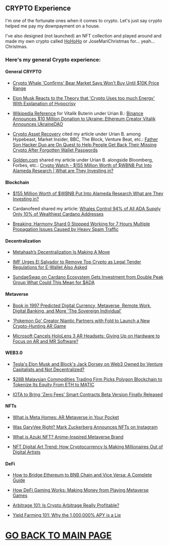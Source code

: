 ## CRYPTO Experience

I'm one of the fortunate ones when it comes to crypto. Let's just say crypto helped me pay my downpayment on a house.

I've also designed (not launched) an NFT collection and played around and made my own crypto called [HoHoHo](https://bscscan.com/token/0x15298CC571979A3705A16ec008d0Ca1CC4BB1351) or JoseMariChristmas for... yeah... Christmas.

### Here's my general Crypto experience:

#### General CRYPTO

- [Crypto Whale 'Confirms' Bear Market Says Won't Buy Until $10K Price Range](https://www.techtimes.com/articles/265731/20210922/crypto-whale-confirms-bear-market-says-wont-buy-until-10k-price-range.htm)

- [Elon Musk Reacts to the Theory that 'Crypto Uses too much Energy' With Explanation of Hypocrisy](https://www.techtimes.com/articles/259727/20210430/elon-musk-reacts-to-theory-that-crypto-uses-too-much-energy-with-explanation-of-hypocrisy.htm)

- [Wikipedia Reference](https://en.wikipedia.org/wiki/Vitalik_Buterin) for Vitalik Buterin under Urian B.: [Binance Announces $10 Million Donation to Ukraine: Ethereum Creator Vitalik Announces UkraineDAO]((https://www.techtimes.com/articles/272352/20220227/breaking-binance-announces-10-million-donation-ukraine-ethereum-creator-vitalik.htm))

- [Crypto Asset Recovery](https://cryptoassetrecovery.com/press) cited my article under Urian B. among Hypebeast, Market Insider, BBC, The Block, Venture Beat, etc.: [Father Son Hacker Duo are On Quest to Help People Get Back Their Missing Crypto After Forgotten Wallet Passwords](https://www.techtimes.com/articles/265583/20210919/father-son-hacker-duo-are-on-quest-to-help-people-get-back-their-missing-crypto-after-forgotten-wallet-passwords.htm)

- [Golden.com](https://golden.com/wiki/Alameda_Research-9944XGD) shared my article under Urian B. alongside Bloomberg, Forbes, etc.: [Crypto Watch - $155 Million Worth of $WBNB Put Into Alameda Research | What are They Investing in?](https://www.techtimes.com/articles/265046/20210906/crypto-watch-155-million-worth-of-wbnb-put-into-alameda-research-what-are-they-investing-in.htm) 


#### Blockchain

- [$155 Million Worth of $WBNB Put Into Alameda Research What are They Investing in?](https://www.techtimes.com/articles/265046/20210906/crypto-watch-155-million-worth-of-wbnb-put-into-alameda-research-what-are-they-investing-in.htm)

- Cardanofeed shared my article: [Whales Control 94% of All ADA Supply Only 10% of Wealthiest Cardano Addresses](https://cardanofeed.com/whales-control-94-of-all-ada-supply-only-10-of-wealthiest-cardano-addresses-27631.html)

- [Breaking: Harmony Shard 0 Stopped Working for 7 Hours Multiple Propagation Issues Caused by Heavy Spam Traffic](https://www.techtimes.com/articles/270569/20220114/breaking-harmony-shard-0-stopped-working-7-hours-multiple-propagation.htm)


#### Decentralization

- [Metahash’s Decentralization Is Making A Move](https://www.techvisibility.com/2021/04/30/metahashs-decentralization-is-making-a-move/)

- [IMF Urges El Salvador to Remove Top Crypto as Legal Tender Regulations for E-Wallet Also Asked](https://www.techtimes.com/articles/271020/20220125/imf-urges-el-salvador-to-remove-top-crypto-as-legal-tender-regulations-for-e-wallet-also-asked.htm)

- [SundaeSwap on Cardano Ecosystem Gets Investment from Double Peak Group What Could This Mean for $ADA](https://www.techtimes.com/articles/265679/20210922/sundaeswap-on-cardano-ecosystem-gets-investment-from-double-peak-group-what-could-this-mean-for-ada.htm)


#### Metaverse

- [Book in 1997 Predicted Digital Currency, Metaverse, Remote Work, Digital Banking, and More 'The Sovereign Individual'](https://www.techtimes.com/articles/270028/20220104/book-in-1997-predicted-digital-currency-metaverse-remote-work-digital-banking-and-more-the-sovereign-individual.htm)

- ['Pokemon Go' Creator Niantic Partners with Fold to Launch a New Crypto-Hunting AR Game](https://www.techtimes.com/articles/268737/20211130/pokemon-go-creator-niantic-partners-with-fold-to-launch-a-new-crypto-hunting-ar-game.htm)

- [Microsoft Cancels HoloLens 3 AR Headsets: Giving Up on Hardware to Focus on AR and MR Software?](https://www.techtimes.com/articles/271360/20220203/microsoft-cancels-hololens-3-ar-headsets-giving-up-on-hardware-to-focus-on-ar-and-mr-software.htm)


#### WEB3.0

- [Tesla's Elon Musk and Block's Jack Dorsey on Web3 Owned by Venture Capitalists and Not Decentralized?](https://www.techtimes.com/articles/269624/20211221/teslas-elon-musk-blocks-jack-dorsey-web3-owned-venture-capitalists.htm)

- [$28B Malaysian Commodities Trading Firm Picks Polygon Blockchain to Tokenize Its Equity From ETH to MATIC](https://www.techtimes.com/articles/267658/20211106/28b-malaysian-commodities-trading-firm-picks-polygon-blockchain-to-tokenize-its-equity-from-eth-to-matic.htm)

- [IOTA to Bring 'Zero Fees' Smart Contracts Beta Version Finally Released](https://www.techtimes.com/articles/266946/20211021/iota-to-bring-zero-fees-smart-contracts-beta-version-finally-released.htm)


#### NFTs

- [What is Meta Homes: AR Metaverse in Your Pocket](https://www.metaroids.com/learn/what-is-meta-homes-ar-metaverse-in-your-pocket/)

- [Was GaryVee Right? Mark Zuckerberg Announces NFTs on Instagram](https://www.techtimes.com/articles/273039/20220316/was-garyvee-right-mark-zuckerberg-announces-nfts-on-instagram.htm)

- [What is Azuki NFT? Anime-Inspired Metaverse Brand](https://www.metaroids.com/learn/what-is-azuki-nft/)

- [NFT Digital Art Trend: How Cryptocurrency Is Making Millionaires Out of Digital Artists](https://www.itechpost.com/articles/104888/20210303/nft-digital-art-trend-cryptocurrency-making-millionaires-out-artists.htm)

#### DeFi

- [How to Bridge Ethereum to BNB Chain and Vice Versa: A Complete Guide](https://metaroids.com/learn/how-to-bridge-ethereum-to-bnb-chain-and-vice-versa-a-complete-guide/)

- [How DeFi Gaming Works: Making Money from Playing Metaverse Games](https://metaroids.com/learn/how-defi-gaming-works-making-money-from-playing-metaverse-games/)

- [Arbitrage 101: Is Crypto Arbitrage Really Profitable?](https://metaroids.com/learn/arbitrage-101-is-crypto-arbitrage-really-profitable/)

- [Yield Farming 101: Why the 1,000,000% APY is a Lie](https://metaroids.com/learn/yield-farming-101-why-the-1000000-apy-is-a-lie/)


# [GO BACK TO MAIN PAGE](https://writerzzub.github.io/)
